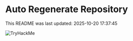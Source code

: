 # Auto Regenerate Repository

This README was last updated: 2025-10-20 17:37:45

 ![TryHackMe](https://tryhackme.com/badge/533634)